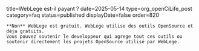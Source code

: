title=WebLege est-il payant ?
date=2025-05-14
type=org_openCiLife_post
category=faq
status=published
displayDate=false
order=820
~~~~~~
**Non** WebLege est gratuit. WebLege utilise des outils OpenSource et déja gratuits.
Vous pouvez soutenir le developpeur qui agrege tout ces outils ou soutenir directement les projets OpenSource utilisé par WebLege.